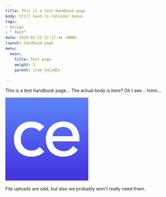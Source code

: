 ```yaml
---
title: This is a test Handbook page
body: Still need to consider menus
tags:
- Design
- " Test"
date: 2019-01-21 17:17:44 +0000
layout: handbook-page
menu:
  main:
    title: Test page
    weight: 1
    parent: item_S4CyHDe

---
```

This is a test handbook page... The actual body is here? Oh I see... hmm...

![](/uploads/favicon-source.png)

File uploads are odd, but also we probably won't really need them.